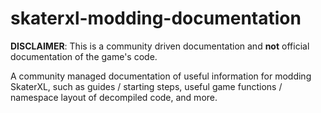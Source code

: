 # skaterxl-modding-documentation

__DISCLAIMER__: This is a community driven documentation and __not__ official documentation of the game's code.

A community managed documentation of useful information for modding SkaterXL, such as guides / starting steps, useful game functions / namespace layout of decompiled code, and more.
